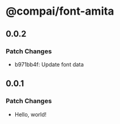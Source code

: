 # @compai/font-amita

## 0.0.2

### Patch Changes

- b971bb4f: Update font data

## 0.0.1

### Patch Changes

- Hello, world!
